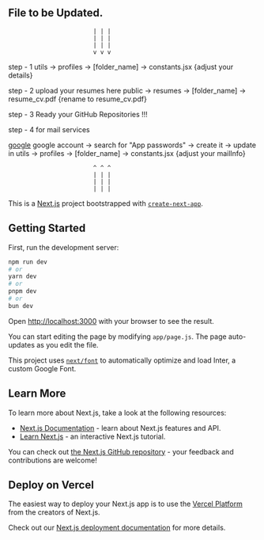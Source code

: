 ## File to be Updated.

                            | | |
                            | | |
                            | | |
                            v v v

step - 1
utils -> profiles -> [folder_name] -> constants.jsx {adjust your details}

step - 2
upload your resumes here
public -> resumes -> [folder_name] -> resume_cv.pdf {rename to resume_cv.pdf}

step - 3
Ready your GitHub Repositories !!!

step - 4
for mail services

[google](https://myaccount.google.com)
google account -> search for "App passwords" -> create it
-> update in utils -> profiles -> [folder_name] -> constants.jsx {adjust your mailInfo}

                            ^ ^ ^
                            | | |
                            | | |
                            | | |

This is a [Next.js](https://nextjs.org/) project bootstrapped with [`create-next-app`](https://github.com/vercel/next.js/tree/canary/packages/create-next-app).

## Getting Started

First, run the development server:

```bash
npm run dev
# or
yarn dev
# or
pnpm dev
# or
bun dev
```

Open [http://localhost:3000](http://localhost:3000) with your browser to see the result.

You can start editing the page by modifying `app/page.js`. The page auto-updates as you edit the file.

This project uses [`next/font`](https://nextjs.org/docs/basic-features/font-optimization) to automatically optimize and load Inter, a custom Google Font.

## Learn More

To learn more about Next.js, take a look at the following resources:

- [Next.js Documentation](https://nextjs.org/docs) - learn about Next.js features and API.
- [Learn Next.js](https://nextjs.org/learn) - an interactive Next.js tutorial.

You can check out [the Next.js GitHub repository](https://github.com/vercel/next.js/) - your feedback and contributions are welcome!

## Deploy on Vercel

The easiest way to deploy your Next.js app is to use the [Vercel Platform](https://vercel.com/new?utm_medium=default-template&filter=next.js&utm_source=create-next-app&utm_campaign=create-next-app-readme) from the creators of Next.js.

Check out our [Next.js deployment documentation](https://nextjs.org/docs/deployment) for more details.

